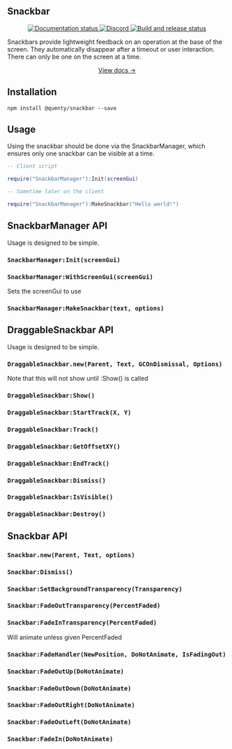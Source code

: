 ## Snackbar
<div align="center">
  <a href="http://quenty.github.io/NevermoreEngine/">
    <img src="https://github.com/Quenty/NevermoreEngine/actions/workflows/docs.yml/badge.svg" alt="Documentation status" />
  </a>
  <a href="https://discord.gg/mhtGUS8">
    <img src="https://img.shields.io/discord/385151591524597761?color=5865F2&label=discord&logo=discord&logoColor=white" alt="Discord" />
  </a>
  <a href="https://github.com/Quenty/NevermoreEngine/actions">
    <img src="https://github.com/Quenty/NevermoreEngine/actions/workflows/build.yml/badge.svg" alt="Build and release status" />
  </a>
</div>

Snackbars provide lightweight feedback on an operation at the base of the screen. They automatically disappear after a timeout or user interaction. There can only be one on the screen at a time.

<div align="center"><a href="https://quenty.github.io/NevermoreEngine/api/Snackbar">View docs →</a></div>

## Installation
```
npm install @quenty/snackbar --save
```

## Usage
Using the snackbar should be done via the SnackbarManager, which ensures only one snackbar can be visible at a time.

```lua
-- Client script

require("SnackbarManager"):Init(screenGui)

-- Sometime later on the client

require("SnackbarManager"):MakeSnackbar("Hello world!")
```

## SnackbarManager API
Usage is designed to be simple.

### `SnackbarManager:Init(screenGui)`

### `SnackbarManager:WithScreenGui(screenGui)`
Sets the screenGui to use

### `SnackbarManager:MakeSnackbar(text, options)`

## DraggableSnackbar API
Usage is designed to be simple.

### `DraggableSnackbar.new(Parent, Text, GCOnDismissal, Options)`
Note that this will not show until :Show() is called

### `DraggableSnackbar:Show()`

### `DraggableSnackbar:StartTrack(X, Y)`

### `DraggableSnackbar:Track()`

### `DraggableSnackbar:GetOffsetXY()`

### `DraggableSnackbar:EndTrack()`

### `DraggableSnackbar:Dismiss()`

### `DraggableSnackbar:IsVisible()`

### `DraggableSnackbar:Destroy()`

## Snackbar API

### `Snackbar.new(Parent, Text, options)`

### `Snackbar:Dismiss()`

### `Snackbar:SetBackgroundTransparency(Transparency)`

### `Snackbar:FadeOutTransparency(PercentFaded)`

### `Snackbar:FadeInTransparency(PercentFaded)`
Will animate unless given PercentFaded

### `Snackbar:FadeHandler(NewPosition, DoNotAnimate, IsFadingOut)`

### `Snackbar:FadeOutUp(DoNotAnimate)`

### `Snackbar:FadeOutDown(DoNotAnimate)`

### `Snackbar:FadeOutRight(DoNotAnimate)`

### `Snackbar:FadeOutLeft(DoNotAnimate)`

### `Snackbar:FadeIn(DoNotAnimate)`

